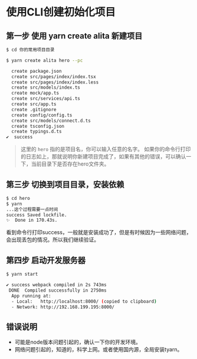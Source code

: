 # 使用CLI创建初始化项目

## 第一步 使用 yarn create alita 新建项目

```bash
$ cd 你的常用项目目录

$ yarn create alita hero --pc

  create package.json
  create src/pages/index/index.tsx
  create src/pages/index/index.less
  create src/models/index.ts
  create mock/app.ts
  create src/services/api.ts
  create src/app.ts
  create .gitignore
  create config/config.ts
  create src/models/connect.d.ts
  create tsconfig.json
  create typings.d.ts
✔  success
```

> 这里的 `hero` 指的是项目名，你可以输入任意的名字。
> 如果你的命令行打印的日志如上，那就说明你新建项目完成了，如果有其他的错误，可以确认一下，当前目录下是否存在hero文件夹。

## 第三步 切换到项目目录，安装依赖

```bash
$ cd hero
$ yarn
...这个过程需要一点时间
success Saved lockfile.
✨  Done in 170.43s.
```

看到命令行打印success，一般就是安装成功了，但是有时候因为一些网络问题，会出现丢包的情况。所以我们继续验证。

## 第四步 启动开发服务器

```bash
$ yarn start

✔ success webpack compiled in 2s 743ms
 DONE  Compiled successfully in 2750ms                                  10:24:03
  App running at:
  - Local:   http://localhost:8000/ (copied to clipboard)
  - Network: http://192.168.199.195:8000/
```

## 错误说明

- 可能是node版本问题引起的，确认一下你的开发环境。
- 网络问题引起的，知道的，科学上网。或者使用国内源，全局安装tyarn。

